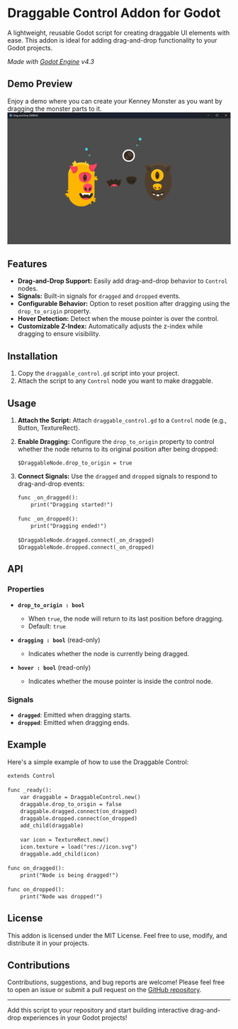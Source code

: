 # Draggable Control Addon for Godot

A lightweight, reusable Godot script for creating draggable UI elements with ease. This addon is ideal for adding drag-and-drop functionality to your Godot projects.

_Made with [Godot Engine](https://godotengine.org) v4.3_

## Demo Preview
Enjoy a demo where you can create your Kenney Monster as you want by dragging the monster parts to it.
![Preview Image](./preview.png)

## Features

- **Drag-and-Drop Support:** Easily add drag-and-drop behavior to `Control` nodes.
- **Signals:** Built-in signals for `dragged` and `dropped` events.
- **Configurable Behavior:** Option to reset position after dragging using the `drop_to_origin` property.
- **Hover Detection:** Detect when the mouse pointer is over the control.
- **Customizable Z-Index:** Automatically adjusts the z-index while dragging to ensure visibility.

## Installation

1. Copy the `draggable_control.gd` script into your project.
2. Attach the script to any `Control` node you want to make draggable.

## Usage

1. **Attach the Script:**
   Attach `draggable_control.gd` to a `Control` node (e.g., Button, TextureRect).

2. **Enable Dragging:**
   Configure the `drop_to_origin` property to control whether the node returns to its original position after being dropped:
   ```gdscript
   $DraggableNode.drop_to_origin = true
   ```

3. **Connect Signals:**
   Use the `dragged` and `dropped` signals to respond to drag-and-drop events:
   ```gdscript
   func _on_dragged():
       print("Dragging started!")

   func _on_dropped():
       print("Dragging ended!")

   $DraggableNode.dragged.connect(_on_dragged)
   $DraggableNode.dropped.connect(_on_dropped)
   ```

## API

### Properties

- **`drop_to_origin : bool`**
  - When `true`, the node will return to its last position before dragging.
  - Default: `true`

- **`dragging : bool`** (read-only)
  - Indicates whether the node is currently being dragged.

- **`hover : bool`** (read-only)
  - Indicates whether the mouse pointer is inside the control node.

### Signals

- **`dragged`**: Emitted when dragging starts.
- **`dropped`**: Emitted when dragging ends.

## Example

Here's a simple example of how to use the Draggable Control:

```gdscript
extends Control

func _ready():
	var draggable = DraggableControl.new()
	draggable.drop_to_origin = false
	draggable.dragged.connect(on_dragged)
	draggable.dropped.connect(on_dropped)
	add_child(draggable)
	
	var icon = TextureRect.new()
	icon.texture = load("res://icon.svg")
	draggable.add_child(icon)

func on_dragged():
	print("Node is being dragged!")

func on_dropped():
	print("Node was dropped!")
```

## License

This addon is licensed under the MIT License. Feel free to use, modify, and distribute it in your projects.

## Contributions

Contributions, suggestions, and bug reports are welcome! Please feel free to open an issue or submit a pull request on the [GitHub repository](#).

---

Add this script to your repository and start building interactive drag-and-drop experiences in your Godot projects!

